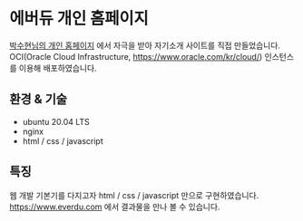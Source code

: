# 에버듀 개인 홈페이지

[박수현님의 개인 홈페이지](shiftphs.com) 에서 자극을 받아 자기소개 사이트를 직접 만들었습니다.   
OCI(Oracle Cloud Infrastructure, https://www.oracle.com/kr/cloud/) 인스턴스를 이용해 배포하였습니다.

## 환경 & 기술

- ubuntu 20.04 LTS   
- nginx   
- html / css / javascript

## 특징
웹 개발 기본기를 다지고자 html / css / javascript 만으로 구현하였습니다.   
https://www.everdu.com 에서 결과물을 만나 볼 수 있습니다.   
